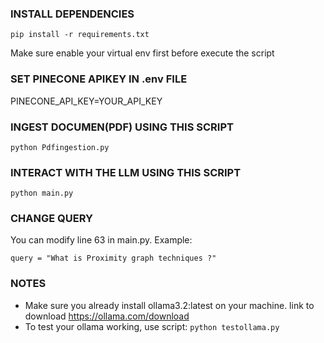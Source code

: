 ### INSTALL DEPENDENCIES ###
`pip install -r requirements.txt`

Make sure enable your virtual env first  before execute the script

### SET PINECONE APIKEY IN .env FILE ###
PINECONE_API_KEY=YOUR_API_KEY

### INGEST DOCUMEN(PDF) USING THIS SCRIPT ###
`python Pdfingestion.py`

### INTERACT WITH THE LLM USING THIS SCRIPT ###
`python main.py`

### CHANGE QUERY ###
You can modify line 63 in main.py. Example:
```
query = "What is Proximity graph techniques ?"
```

### NOTES ###
- Make sure you already install ollama3.2:latest on your machine. link to download https://ollama.com/download
- To test your ollama working, use script: `python testollama.py`